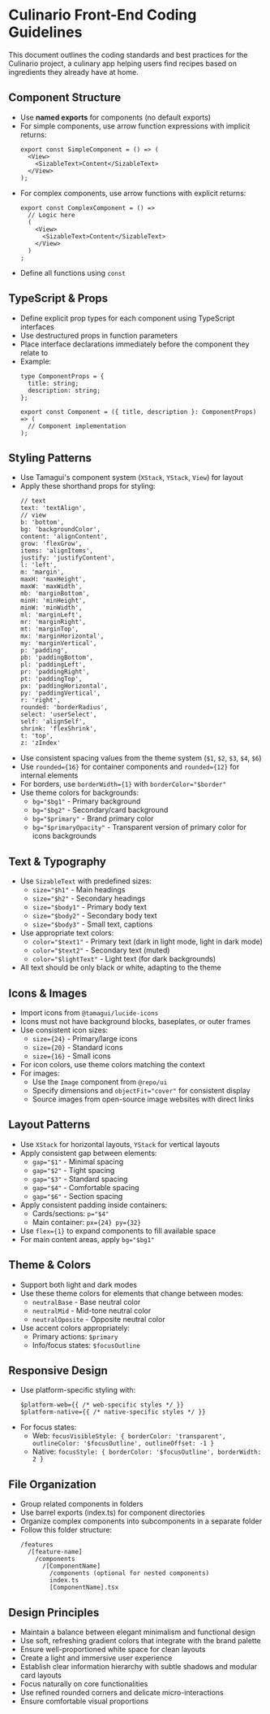 # Culinario Front-End Coding Guidelines

This document outlines the coding standards and best practices for the Culinario project, a culinary app helping users find recipes based on ingredients they already have at home.

## Component Structure

- Use **named exports** for components (no default exports)
- For simple components, use arrow function expressions with implicit returns:
  ```tsx
  export const SimpleComponent = () => (
    <View>
      <SizableText>Content</SizableText>
    </View>
  );
  ```
- For complex components, use arrow functions with explicit returns:
  ```tsx
  export const ComplexComponent = () =>
    // Logic here
    (
      <View>
        <SizableText>Content</SizableText>
      </View>
    )
  ;
  ```
- Define all functions using `const`

## TypeScript & Props

- Define explicit prop types for each component using TypeScript interfaces
- Use destructured props in function parameters
- Place interface declarations immediately before the component they relate to
- Example:
  ```tsx
  type ComponentProps = {
    title: string;
    description: string;
  };

  export const Component = ({ title, description }: ComponentProps) => (
    // Component implementation
  );
  ```

## Styling Patterns

- Use Tamagui's component system (`XStack`, `YStack`, `View`) for layout
- Apply these shorthand props for styling:
  ```
  // text
  text: 'textAlign',
  // view
  b: 'bottom',
  bg: 'backgroundColor',
  content: 'alignContent',
  grow: 'flexGrow',
  items: 'alignItems',
  justify: 'justifyContent',
  l: 'left',
  m: 'margin',
  maxH: 'maxHeight',
  maxW: 'maxWidth',
  mb: 'marginBottom',
  minH: 'minHeight',
  minW: 'minWidth',
  ml: 'marginLeft',
  mr: 'marginRight',
  mt: 'marginTop',
  mx: 'marginHorizontal',
  my: 'marginVertical',
  p: 'padding',
  pb: 'paddingBottom',
  pl: 'paddingLeft',
  pr: 'paddingRight',
  pt: 'paddingTop',
  px: 'paddingHorizontal',
  py: 'paddingVertical',
  r: 'right',
  rounded: 'borderRadius',
  select: 'userSelect',
  self: 'alignSelf',
  shrink: 'flexShrink',
  t: 'top',
  z: 'zIndex'
  ```
- Use consistent spacing values from the theme system (`$1`, `$2`, `$3`, `$4`, `$6`)
- Use `rounded={16}` for container components and `rounded={12}` for internal elements
- For borders, use `borderWidth={1}` with `borderColor="$border"`
- Use theme colors for backgrounds:
  - `bg="$bg1"` - Primary background
  - `bg="$bg2"` - Secondary/card background
  - `bg="$primary"` - Brand primary color
  - `bg="$primaryOpacity"` - Transparent version of primary color for icons backgrounds

## Text & Typography

- Use `SizableText` with predefined sizes:
  - `size="$h1"` - Main headings
  - `size="$h2"` - Secondary headings
  - `size="$body1"` - Primary body text
  - `size="$body2"` - Secondary body text
  - `size="$body3"` - Small text, captions
- Use appropriate text colors:
  - `color="$text1"` - Primary text (dark in light mode, light in dark mode)
  - `color="$text2"` - Secondary text (muted)
  - `color="$lightText"` - Light text (for dark backgrounds)
- All text should be only black or white, adapting to the theme

## Icons & Images

- Import icons from `@tamagui/lucide-icons`
- Icons must not have background blocks, baseplates, or outer frames
- Use consistent icon sizes:
  - `size={24}` - Primary/large icons
  - `size={20}` - Standard icons
  - `size={16}` - Small icons
- For icon colors, use theme colors matching the context
- For images:
  - Use the `Image` component from `@repo/ui`
  - Specify dimensions and `objectFit="cover"` for consistent display
  - Source images from open-source image websites with direct links

## Layout Patterns

- Use `XStack` for horizontal layouts, `YStack` for vertical layouts
- Apply consistent gap between elements:
  - `gap="$1"` - Minimal spacing
  - `gap="$2"` - Tight spacing
  - `gap="$3"` - Standard spacing
  - `gap="$4"` - Comfortable spacing
  - `gap="$6"` - Section spacing
- Apply consistent padding inside containers:
  - Cards/sections: `p="$4"`
  - Main container: `px={24} py={32}`
- Use `flex={1}` to expand components to fill available space
- For main content areas, apply `bg="$bg1"`

## Theme & Colors

- Support both light and dark modes
- Use these theme colors for elements that change between modes:
  - `neutralBase` - Base neutral color
  - `neutralMid` - Mid-tone neutral color
  - `neutralOposite` - Opposite neutral color
- Use accent colors appropriately:
  - Primary actions: `$primary`
  - Info/focus states: `$focusOutline`

## Responsive Design

- Use platform-specific styling with:
  ```tsx
  $platform-web={{ /* web-specific styles */ }}
  $platform-native={{ /* native-specific styles */ }}
  ```
- For focus states:
  - Web: `focusVisibleStyle: { borderColor: 'transparent', outlineColor: '$focusOutline', outlineOffset: -1 }`
  - Native: `focusStyle: { borderColor: '$focusOutline', borderWidth: 2 }`

## File Organization

- Group related components in folders
- Use barrel exports (index.ts) for component directories
- Organize complex components into subcomponents in a separate folder
- Follow this folder structure:
  ```
  /features
    /[feature-name]
      /components
        /[ComponentName]
          /components (optional for nested components)
          index.ts
          [ComponentName].tsx
  ```

## Design Principles

- Maintain a balance between elegant minimalism and functional design
- Use soft, refreshing gradient colors that integrate with the brand palette
- Ensure well-proportioned white space for clean layouts
- Create a light and immersive user experience
- Establish clear information hierarchy with subtle shadows and modular card layouts
- Focus naturally on core functionalities
- Use refined rounded corners and delicate micro-interactions
- Ensure comfortable visual proportions

